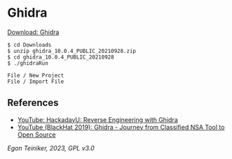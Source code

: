 # Ghidra

[Download: Ghidra](https://github.com/NationalSecurityAgency/ghidra/releases)
```
$ cd Downloads
$ unzip ghidra_10.0.4_PUBLIC_20210928.zip
$ cd ghidra_10.0.4_PUBLIC_20210928
$ ./ghidraRun

File / New Project 
File / Import File 
```

## References
* [YouTube: HackadayU: Reverse Engineering with Ghidra](https://youtu.be/d4Pgi5XML8E)
* [YouTube (BlackHat 2019): Ghidra - Journey from Classified NSA Tool to Open Source](https://youtu.be/kx2xp7IQNSc)

*Egon Teiniker, 2023, GPL v3.0*
